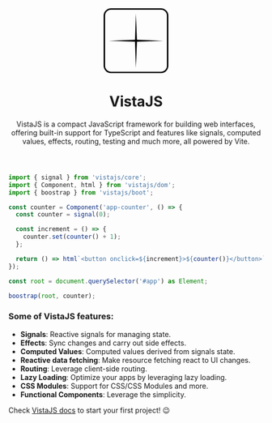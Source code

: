 <header>
    <svg xmlns="http://www.w3.org/2000/svg" width="128" height="128" viewBox="0 0 7187 7188" fill="none">
     <style>
      svg {
        display: block;
        margin: auto;
      }
      @media (prefers-color-scheme: dark) {
        .border { stroke: white; }
        .line { fill: white; }
      }
      @media (prefers-color-scheme: light) {
        .border { stroke: black; }
        .line { fill: black; }
      }
     </style>
     <rect class="border" x="80.0703" y="80.6113" width="7026.66" height="7026.66" rx="748" stroke-width="160"></rect>
     <path d="M3575.29 561.943L3708.12 3654.04L3575.29 6625.94L3478.68 3654.04L3575.29 561.943Z" fill="white" class="line"></path>
     <path class="line" d="M561.402 3612.05L3653.5 3479.22L6625.4 3612.05L3653.5 3708.67L561.402 3612.05Z" fill="white"></path>
    </svg>
    <h1 style="text-align: center">VistaJS</h1>
    <p style="text-align: center">VistaJS is a compact JavaScript framework for building web interfaces, offering built-in support for TypeScript and features like signals, computed values, effects, routing, testing and much more, all powered by Vite.</p>
</header>

```typescript
import { signal } from 'vistajs/core';
import { Component, html } from 'vistajs/dom';
import { boostrap } from 'vistajs/boot';

const counter = Component('app-counter', () => {
  const counter = signal(0);

  const increment = () => {
    counter.set(counter() + 1);
  };

  return () => html`<button onclick=${increment}>${counter()}</button>`;
});

const root = document.querySelector('#app') as Element;

boostrap(root, counter);
```

### Some of VistaJS features:

- **Signals**: Reactive signals for managing state.
- **Effects**: Sync changes and carry out side effects.
- **Computed Values**: Computed values derived from signals state.
- **Reactive data fetching**: Make resource fetching react to UI changes.
- **Routing**: Leverage client-side routing.
- **Lazy Loading**: Optimize your apps by leveraging lazy loading.
- **CSS Modules**: Support for CSS/CSS Modules and more.
- **Functional Components**: Leverage the simplicity.

Check [VistaJS docs](https://vistajs.gitbook.io/home/quickstart) to start your first project! 😉
